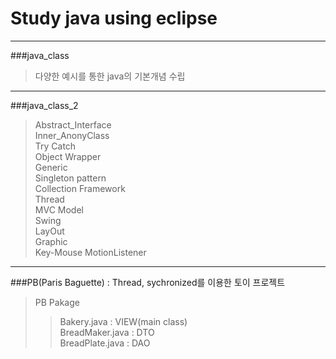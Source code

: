 # Study java using eclipse
------------------------
###java_class
> 다양한 예시를 통한 java의 기본개념 수립
------------------------
###java_class_2  
> Abstract_Interface  
> Inner_AnonyClass  
> Try Catch  
> Object Wrapper  
> Generic  
> Singleton pattern  
> Collection Framework  
> Thread  
> MVC Model  
> Swing  
> LayOut   
> Graphic    
> Key-Mouse MotionListener  
------------------------
###PB(Paris Baguette) : Thread, sychronized를 이용한 토이 프로젝트
>PB Pakage
>> Bakery.java : VIEW(main class)  
>> BreadMaker.java : DTO  
>> BreadPlate.java : DAO  


